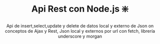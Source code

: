 
<div align="center">

# Api Rest con Node.js ❇️

Api de insert,select,update y delete de datos local y externo de Json on conceptos de Ajax y Rest, Json local y externos por url con fetch, librería underscore y morgan
</div>

